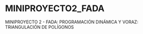 MINIPROYECTO2_FADA
==================

MINIPROYECTO 2 - FADA: PROGRAMACIÓN DINÁMICA Y VORAZ: TRIANGULACIÓN DE POLÍGONOS 